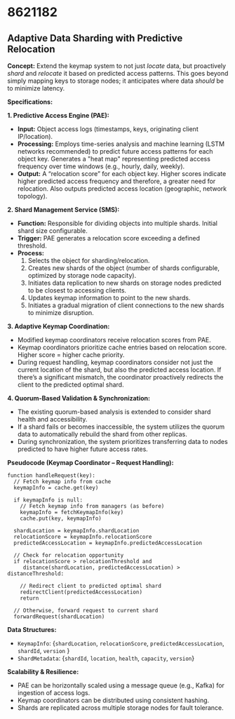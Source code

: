 # 8621182

## Adaptive Data Sharding with Predictive Relocation

**Concept:** Extend the keymap system to not just *locate* data, but proactively *shard* and *relocate* it based on predicted access patterns. This goes beyond simply mapping keys to storage nodes; it anticipates where data *should* be to minimize latency.

**Specifications:**

**1. Predictive Access Engine (PAE):**

*   **Input:**  Object access logs (timestamps, keys, originating client IP/location).
*   **Processing:** Employs time-series analysis and machine learning (LSTM networks recommended) to predict future access patterns for each object key.  Generates a "heat map" representing predicted access frequency over time windows (e.g., hourly, daily, weekly).
*   **Output:**  A “relocation score” for each object key.  Higher scores indicate higher predicted access frequency and therefore, a greater need for relocation.  Also outputs predicted access location (geographic, network topology).

**2. Shard Management Service (SMS):**

*   **Function:** Responsible for dividing objects into multiple shards. Initial shard size configurable.
*   **Trigger:**  PAE generates a relocation score exceeding a defined threshold.
*   **Process:**
    1.  Selects the object for sharding/relocation.
    2.  Creates new shards of the object (number of shards configurable, optimized by storage node capacity).
    3.  Initiates data replication to new shards on storage nodes predicted to be closest to accessing clients.
    4.  Updates keymap information to point to the new shards.
    5.  Initiates a gradual migration of client connections to the new shards to minimize disruption.

**3. Adaptive Keymap Coordination:**

*   Modified keymap coordinators receive relocation scores from PAE.
*   Keymap coordinators prioritize cache entries based on relocation score.  Higher score = higher cache priority.
*   During request handling, keymap coordinators consider not just the current location of the shard, but also the predicted access location.  If there’s a significant mismatch, the coordinator proactively redirects the client to the predicted optimal shard.

**4. Quorum-Based Validation & Synchronization:**

*   The existing quorum-based analysis is extended to consider shard health and accessibility.
*   If a shard fails or becomes inaccessible, the system utilizes the quorum data to automatically rebuild the shard from other replicas.
*   During synchronization, the system prioritizes transferring data to nodes predicted to have higher future access rates.

**Pseudocode (Keymap Coordinator – Request Handling):**

```
function handleRequest(key):
  // Fetch keymap info from cache
  keymapInfo = cache.get(key)

  if keymapInfo is null:
    // Fetch keymap info from managers (as before)
    keymapInfo = fetchKeymapInfo(key)
    cache.put(key, keymapInfo)

  shardLocation = keymapInfo.shardLocation
  relocationScore = keymapInfo.relocationScore
  predictedAccessLocation = keymapInfo.predictedAccessLocation

  // Check for relocation opportunity
  if relocationScore > relocationThreshold and
     distance(shardLocation, predictedAccessLocation) > distanceThreshold:

    // Redirect client to predicted optimal shard
    redirectClient(predictedAccessLocation)
    return

  // Otherwise, forward request to current shard
  forwardRequest(shardLocation)
```

**Data Structures:**

*   `KeymapInfo`:  {`shardLocation`, `relocationScore`, `predictedAccessLocation`, `shardId`, `version` }
*   `ShardMetadata`: {`shardId`, `location`, `health`, `capacity`, `version`}

**Scalability & Resilience:**

*   PAE can be horizontally scaled using a message queue (e.g., Kafka) for ingestion of access logs.
*   Keymap coordinators can be distributed using consistent hashing.
*   Shards are replicated across multiple storage nodes for fault tolerance.